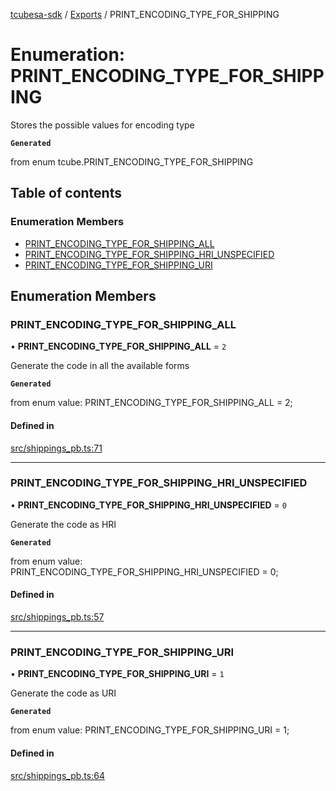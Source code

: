 [tcubesa-sdk](../README.md) / [Exports](../modules.md) / PRINT\_ENCODING\_TYPE\_FOR\_SHIPPING

# Enumeration: PRINT\_ENCODING\_TYPE\_FOR\_SHIPPING

Stores the possible values for encoding type

**`Generated`**

from enum tcube.PRINT_ENCODING_TYPE_FOR_SHIPPING

## Table of contents

### Enumeration Members

- [PRINT\_ENCODING\_TYPE\_FOR\_SHIPPING\_ALL](PRINT_ENCODING_TYPE_FOR_SHIPPING.md#print_encoding_type_for_shipping_all)
- [PRINT\_ENCODING\_TYPE\_FOR\_SHIPPING\_HRI\_UNSPECIFIED](PRINT_ENCODING_TYPE_FOR_SHIPPING.md#print_encoding_type_for_shipping_hri_unspecified)
- [PRINT\_ENCODING\_TYPE\_FOR\_SHIPPING\_URI](PRINT_ENCODING_TYPE_FOR_SHIPPING.md#print_encoding_type_for_shipping_uri)

## Enumeration Members

### PRINT\_ENCODING\_TYPE\_FOR\_SHIPPING\_ALL

• **PRINT\_ENCODING\_TYPE\_FOR\_SHIPPING\_ALL** = ``2``

Generate the code in all the available forms

**`Generated`**

from enum value: PRINT_ENCODING_TYPE_FOR_SHIPPING_ALL = 2;

#### Defined in

[src/shippings_pb.ts:71](https://github.com/TCUBEAI-TECHNOLOGIES-PRIVATE-LIMITED/ts-sdk/blob/b410bb1/src/shippings_pb.ts#L71)

___

### PRINT\_ENCODING\_TYPE\_FOR\_SHIPPING\_HRI\_UNSPECIFIED

• **PRINT\_ENCODING\_TYPE\_FOR\_SHIPPING\_HRI\_UNSPECIFIED** = ``0``

Generate the code as HRI

**`Generated`**

from enum value: PRINT_ENCODING_TYPE_FOR_SHIPPING_HRI_UNSPECIFIED = 0;

#### Defined in

[src/shippings_pb.ts:57](https://github.com/TCUBEAI-TECHNOLOGIES-PRIVATE-LIMITED/ts-sdk/blob/b410bb1/src/shippings_pb.ts#L57)

___

### PRINT\_ENCODING\_TYPE\_FOR\_SHIPPING\_URI

• **PRINT\_ENCODING\_TYPE\_FOR\_SHIPPING\_URI** = ``1``

Generate the code as URI

**`Generated`**

from enum value: PRINT_ENCODING_TYPE_FOR_SHIPPING_URI = 1;

#### Defined in

[src/shippings_pb.ts:64](https://github.com/TCUBEAI-TECHNOLOGIES-PRIVATE-LIMITED/ts-sdk/blob/b410bb1/src/shippings_pb.ts#L64)
